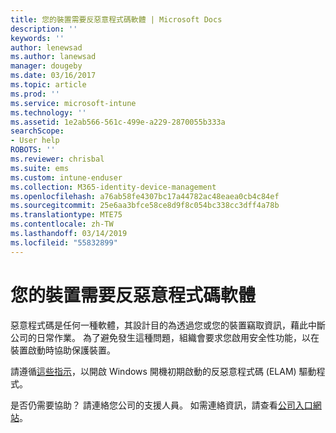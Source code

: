 ```yaml
---
title: 您的裝置需要反惡意程式碼軟體 | Microsoft Docs
description: ''
keywords: ''
author: lenewsad
ms.author: lanewsad
manager: dougeby
ms.date: 03/16/2017
ms.topic: article
ms.prod: ''
ms.service: microsoft-intune
ms.technology: ''
ms.assetid: 1e2ab566-561c-499e-a229-2870055b333a
searchScope:
- User help
ROBOTS: ''
ms.reviewer: chrisbal
ms.suite: ems
ms.custom: intune-enduser
ms.collection: M365-identity-device-management
ms.openlocfilehash: a76ab58fe4307bc17a44782ac48eaea0cb4c84ef
ms.sourcegitcommit: 25e6aa3bfce58ce8d9f8c054bc338cc3dff4a78b
ms.translationtype: MTE75
ms.contentlocale: zh-TW
ms.lasthandoff: 03/14/2019
ms.locfileid: "55832899"
---
```

# <a name="your-device-needs-antimalware-software"></a>您的裝置需要反惡意程式碼軟體

惡意程式碼是任何一種軟體，其設計目的為透過您或您的裝置竊取資訊，藉此中斷公司的日常作業。 為了避免發生這種問題，組織會要求您啟用安全性功能，以在裝置啟動時協助保護裝置。

請遵循[這些指示](https://gallery.technet.microsoft.com/How-to-turn-on-Early-84552ec5)，以開啟 Windows 開機初期啟動的反惡意程式碼 (ELAM) 驅動程式。

是否仍需要協助？ 請連絡您公司的支援人員。 如需連絡資訊，請查看[公司入口網站](https://go.microsoft.com/fwlink/?linkid=2010980)。

